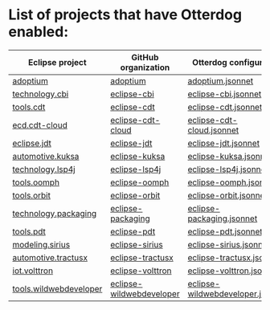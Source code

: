 <!---
File generated by "build_page.yml", DO NOT EDIT.
-->
# List of projects that have Otterdog enabled:

| Eclipse project | GitHub organization | Otterdog configuration |
| --------------- | ------------------- | ---------------------- |
| [adoptium](https://projects.eclipse.org/projects/adoptium) | [adoptium](https://github.com/adoptium) | [adoptium.jsonnet](https://github.com/adoptium/.eclipsefdn/blob/main/otterdog/adoptium.jsonnet) |
| [technology.cbi](https://projects.eclipse.org/projects/technology.cbi) | [eclipse-cbi](https://github.com/eclipse-cbi) | [eclipse-cbi.jsonnet](https://github.com/eclipse-cbi/.eclipsefdn/blob/main/otterdog/eclipse-cbi.jsonnet) |
| [tools.cdt](https://projects.eclipse.org/projects/tools.cdt) | [eclipse-cdt](https://github.com/eclipse-cdt) | [eclipse-cdt.jsonnet](https://github.com/eclipse-cdt/.eclipsefdn/blob/main/otterdog/eclipse-cdt.jsonnet) |
| [ecd.cdt-cloud](https://projects.eclipse.org/projects/ecd.cdt-cloud) | [eclipse-cdt-cloud](https://github.com/eclipse-cdt-cloud) | [eclipse-cdt-cloud.jsonnet](https://github.com/eclipse-cdt-cloud/.eclipsefdn/blob/main/otterdog/eclipse-cdt-cloud.jsonnet) |
| [eclipse.jdt](https://projects.eclipse.org/projects/eclipse.jdt) | [eclipse-jdt](https://github.com/eclipse-jdt) | [eclipse-jdt.jsonnet](https://github.com/eclipse-jdt/.eclipsefdn/blob/main/otterdog/eclipse-jdt.jsonnet) |
| [automotive.kuksa](https://projects.eclipse.org/projects/automotive.kuksa) | [eclipse-kuksa](https://github.com/eclipse-kuksa) | [eclipse-kuksa.jsonnet](https://github.com/eclipse-kuksa/.eclipsefdn/blob/main/otterdog/eclipse-kuksa.jsonnet) |
| [technology.lsp4j](https://projects.eclipse.org/projects/technology.lsp4j) | [eclipse-lsp4j](https://github.com/eclipse-lsp4j) | [eclipse-lsp4j.jsonnet](https://github.com/eclipse-lsp4j/.eclipsefdn/blob/main/otterdog/eclipse-lsp4j.jsonnet) |
| [tools.oomph](https://projects.eclipse.org/projects/tools.oomph) | [eclipse-oomph](https://github.com/eclipse-oomph) | [eclipse-oomph.jsonnet](https://github.com/eclipse-oomph/.eclipsefdn/blob/main/otterdog/eclipse-oomph.jsonnet) |
| [tools.orbit](https://projects.eclipse.org/projects/tools.orbit) | [eclipse-orbit](https://github.com/eclipse-orbit) | [eclipse-orbit.jsonnet](https://github.com/eclipse-orbit/.eclipsefdn/blob/main/otterdog/eclipse-orbit.jsonnet) |
| [technology.packaging](https://projects.eclipse.org/projects/technology.packaging) | [eclipse-packaging](https://github.com/eclipse-packaging) | [eclipse-packaging.jsonnet](https://github.com/eclipse-packaging/.eclipsefdn/blob/main/otterdog/eclipse-packaging.jsonnet) |
| [tools.pdt](https://projects.eclipse.org/projects/tools.pdt) | [eclipse-pdt](https://github.com/eclipse-pdt) | [eclipse-pdt.jsonnet](https://github.com/eclipse-pdt/.eclipsefdn/blob/main/otterdog/eclipse-pdt.jsonnet) |
| [modeling.sirius](https://projects.eclipse.org/projects/modeling.sirius) | [eclipse-sirius](https://github.com/eclipse-sirius) | [eclipse-sirius.jsonnet](https://github.com/eclipse-sirius/.eclipsefdn/blob/main/otterdog/eclipse-sirius.jsonnet) |
| [automotive.tractusx](https://projects.eclipse.org/projects/automotive.tractusx) | [eclipse-tractusx](https://github.com/eclipse-tractusx) | [eclipse-tractusx.jsonnet](https://github.com/eclipse-tractusx/.eclipsefdn/blob/main/otterdog/eclipse-tractusx.jsonnet) |
| [iot.volttron](https://projects.eclipse.org/projects/iot.volttron) | [eclipse-volttron](https://github.com/eclipse-volttron) | [eclipse-volttron.jsonnet](https://github.com/eclipse-volttron/.eclipsefdn/blob/main/otterdog/eclipse-volttron.jsonnet) |
| [tools.wildwebdeveloper](https://projects.eclipse.org/projects/tools.wildwebdeveloper) | [eclipse-wildwebdeveloper](https://github.com/eclipse-wildwebdeveloper) | [eclipse-wildwebdeveloper.jsonnet](https://github.com/eclipse-wildwebdeveloper/.eclipsefdn/blob/main/otterdog/eclipse-wildwebdeveloper.jsonnet) |

